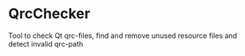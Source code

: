 # QrcChecker
Tool to check Qt qrc-files, find and remove unused resource files and detect invalid qrc-path 
